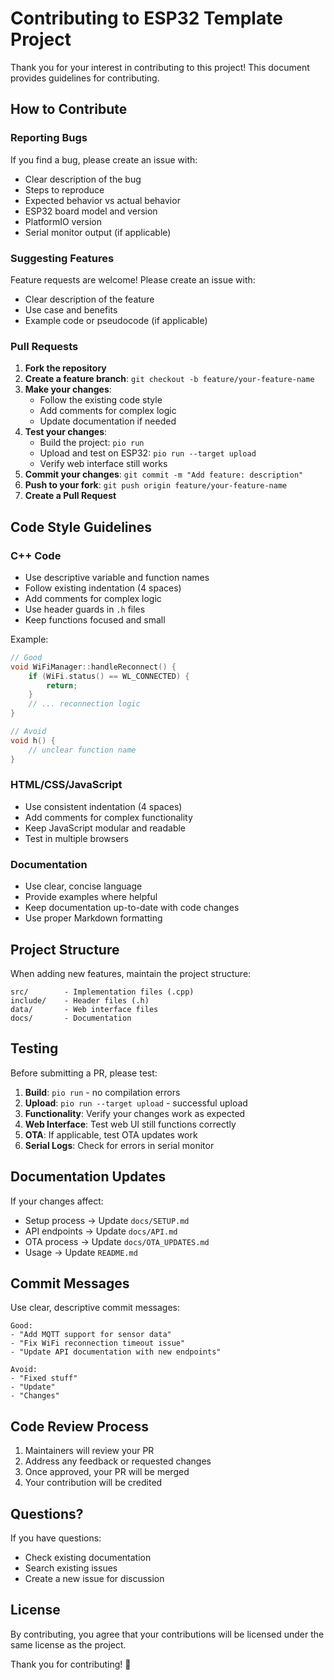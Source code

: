 # Contributing to ESP32 Template Project

Thank you for your interest in contributing to this project! This document provides guidelines for contributing.

## How to Contribute

### Reporting Bugs

If you find a bug, please create an issue with:
- Clear description of the bug
- Steps to reproduce
- Expected behavior vs actual behavior
- ESP32 board model and version
- PlatformIO version
- Serial monitor output (if applicable)

### Suggesting Features

Feature requests are welcome! Please create an issue with:
- Clear description of the feature
- Use case and benefits
- Example code or pseudocode (if applicable)

### Pull Requests

1. **Fork the repository**
2. **Create a feature branch**: `git checkout -b feature/your-feature-name`
3. **Make your changes**:
   - Follow the existing code style
   - Add comments for complex logic
   - Update documentation if needed
4. **Test your changes**:
   - Build the project: `pio run`
   - Upload and test on ESP32: `pio run --target upload`
   - Verify web interface still works
5. **Commit your changes**: `git commit -m "Add feature: description"`
6. **Push to your fork**: `git push origin feature/your-feature-name`
7. **Create a Pull Request**

## Code Style Guidelines

### C++ Code

- Use descriptive variable and function names
- Follow existing indentation (4 spaces)
- Add comments for complex logic
- Use header guards in `.h` files
- Keep functions focused and small

Example:
```cpp
// Good
void WiFiManager::handleReconnect() {
    if (WiFi.status() == WL_CONNECTED) {
        return;
    }
    // ... reconnection logic
}

// Avoid
void h() {
    // unclear function name
}
```

### HTML/CSS/JavaScript

- Use consistent indentation (4 spaces)
- Add comments for complex functionality
- Keep JavaScript modular and readable
- Test in multiple browsers

### Documentation

- Use clear, concise language
- Provide examples where helpful
- Keep documentation up-to-date with code changes
- Use proper Markdown formatting

## Project Structure

When adding new features, maintain the project structure:

```
src/        - Implementation files (.cpp)
include/    - Header files (.h)
data/       - Web interface files
docs/       - Documentation
```

## Testing

Before submitting a PR, please test:

1. **Build**: `pio run` - no compilation errors
2. **Upload**: `pio run --target upload` - successful upload
3. **Functionality**: Verify your changes work as expected
4. **Web Interface**: Test web UI still functions correctly
5. **OTA**: If applicable, test OTA updates work
6. **Serial Logs**: Check for errors in serial monitor

## Documentation Updates

If your changes affect:
- Setup process → Update `docs/SETUP.md`
- API endpoints → Update `docs/API.md`
- OTA process → Update `docs/OTA_UPDATES.md`
- Usage → Update `README.md`

## Commit Messages

Use clear, descriptive commit messages:

```
Good:
- "Add MQTT support for sensor data"
- "Fix WiFi reconnection timeout issue"
- "Update API documentation with new endpoints"

Avoid:
- "Fixed stuff"
- "Update"
- "Changes"
```

## Code Review Process

1. Maintainers will review your PR
2. Address any feedback or requested changes
3. Once approved, your PR will be merged
4. Your contribution will be credited

## Questions?

If you have questions:
- Check existing documentation
- Search existing issues
- Create a new issue for discussion

## License

By contributing, you agree that your contributions will be licensed under the same license as the project.

Thank you for contributing! 🎉
